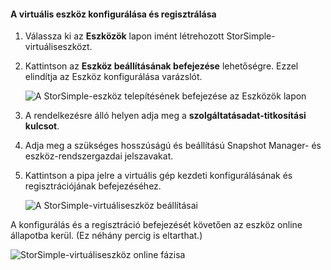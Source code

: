#### <a name="to-configure-and-register-the-virtual-device"></a>A virtuális eszköz konfigurálása és regisztrálása

1. Válassza ki az **Eszközök** lapon imént létrehozott StorSimple-virtuáliseszközt.
2. Kattintson az **Eszköz beállításának befejezése** lehetőségre. Ezzel elindítja az Eszköz konfigurálása varázslót.
    
    ![A StorSimple-eszköz telepítésének befejezése az Eszközök lapon](./media/storsimple-configure-register-virtual-device/StorSimple_CompleteDeviceSetupSVA1M.png)

4. A rendelkezésre álló helyen adja meg a **szolgáltatásadat-titkosítási kulcsot**.

5. Adja meg a szükséges hosszúságú és beállítású Snapshot Manager- és eszköz-rendszergazdai jelszavakat.

6. Kattintson a pipa jelre a virtuális gép kezdeti konfigurálásának és regisztrációjának befejezéséhez. 
    
    ![A StorSimple-virtuáliseszköz beállításai](./media/storsimple-configure-register-virtual-device/StorSimple_VirtualDeviceSettings1.png)

A konfigurálás és a regisztráció befejezését követően az eszköz online állapotba kerül. (Ez néhány percig is eltarthat.)

![StorSimple-virtuáliseszköz online fázisa](./media/storsimple-configure-register-virtual-device/StorSimple_VirtualDeviceOnline1M.png)

